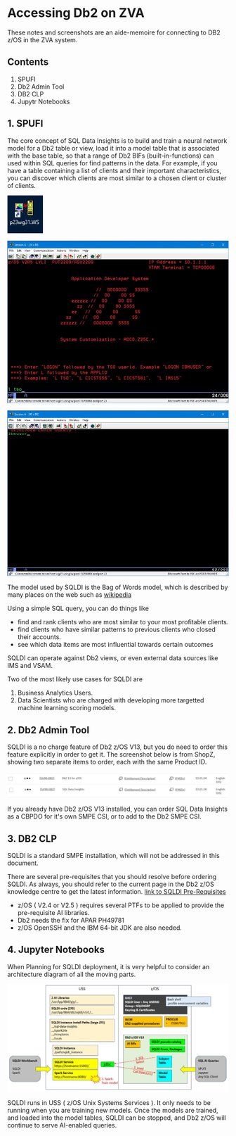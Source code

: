 # Accessing Db2 on ZVA

These notes and screenshots are an aide-memoire for connecting to DB2 z/OS in the ZVA system.


## Contents

1. SPUFI
2. Db2 Admin Tool
3. DB2 CLP
4. Jupytr Notebooks

## 1. SPUFI 

The core concept of SQL Data Insights is to build and train a neural network model for a Db2 table or view, load it into a model table that is associated with the base table, so that a range of Db2 BIFs (built-in-functions) can used within SQL queries for find patterns in the data. For example, if you have a table containing a list of clients and their important characteristics, you can discover which clients are most similar to a chosen client or cluster of clients.

![eg01](logonimages/eg01.JPG)

![eg02](logonimages/eg02.JPG)

![eg03](logonimages/eg03.JPG)


The model used by SQLDI is the Bag of Words model, which is described by many places on the web such as [wikipedia](https://en.wikipedia.org/wiki/Bag-of-words_model)

Using a simple SQL query, you can do things like
- find and rank clients who are most similar to your most profitable clients. 
- find clients who have similar patterns to previous clients who closed their accounts.
- see which data items are most influential towards certain outcomes

SQLDI can operate against Db2 views, or even external data sources like IMS and VSAM.

Two of the most likely use cases for SQLDI are
1. Business Analytics Users.
2. Data Scientists who are charged with developing more targetted machine learning scoring models.


## 2. Db2 Admin Tool

SQLDI is a no charge feature of Db2 z/OS V13, but you do need to order this feature explicitly in order to get it. The screenshot below is from ShopZ, showing two separate items to order, each with the same Product ID.

![sqldi_shopz](sqldiimages/sqldi_shopz.JPG)

If you already have Db2 z/OS V13 installed, you can order SQL Data Insights as a CBPDO for it's own SMPE CSI, or to add to the Db2 SMPE CSI.

## 3. DB2 CLP

SQLDI is a standard SMPE installation, which will not be addressed in this document.

There are several pre-requisites that you should resolve before ordering SQLDI. As always, you should refer to the current page in the Db2 z/OS knowledge centre to get the latest information. [link to SQLDI Pre-Requisites](https://www.ibm.com/docs/en/db2-for-zos/13?topic=di-preparing-sql-installation)

* z/OS ( V2.4 or V2.5 ) requires several PTFs to be applied to provide the pre-requisite AI libraries.
* Db2 needs the fix for APAR PH49781
* z/OS OpenSSH and the IBM 64-bit JDK are also needed.


## 4. Jupyter Notebooks

When Planning for SQLDI deployment, it is very helpful to consider an architecture diagram of all the moving parts.

![sqldi_arch](sqldiimages/sqldi_arch.JPG)

SQLDI runs in USS ( z/OS Unix Systems Services ). It only needs to be running when you are training new models. Once the models are trained, and loaded into the model tables, SQLDI can be stopped, and Db2 z/OS will continue to serve AI-enabled queries.
